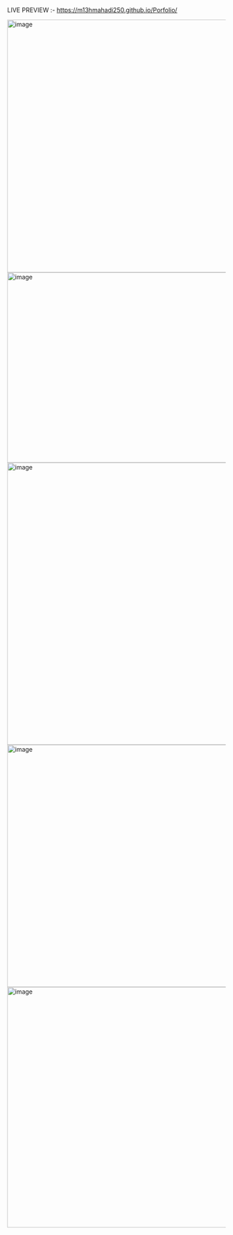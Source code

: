 LIVE PREVIEW :- https://m13hmahadi250.github.io/Porfolio/

<img width="929" height="583" alt="image" src="https://github.com/user-attachments/assets/b507e430-f4f7-4683-ae89-1aa4d7c1664b" />
<img width="932" height="439" alt="image" src="https://github.com/user-attachments/assets/46f2dc54-d1f9-4bd7-8ebc-6e05b9ae0728" />
<img width="1109" height="651" alt="image" src="https://github.com/user-attachments/assets/e4d4f5fd-28f7-4e69-b520-1a08764f5ed5" />
<img width="1001" height="559" alt="image" src="https://github.com/user-attachments/assets/89b7a653-16e4-4e89-b781-e5e77d81c0a7" />
<img width="1000" height="555" alt="image" src="https://github.com/user-attachments/assets/6b017be4-dc4c-4535-9727-8250727196b9" />


